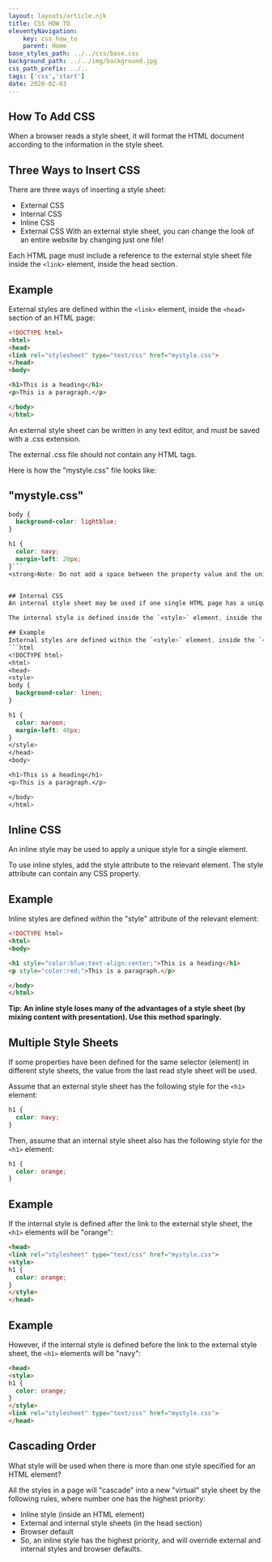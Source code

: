 ```yaml
---
layout: layouts/article.njk
title: CSS HOW TO
eleventyNavigation:
    key: css_how_to
    parent: Home
base_styles_path: ../../css/base.css
background_path: ../../img/background.jpg
css_path_prefix: ../..
tags: ['css','start']
date: 2020-02-03
---
```

## How To Add CSS
When a browser reads a style sheet, it will format the HTML document according to the information in the style sheet.

## Three Ways to Insert CSS
There are three ways of inserting a style sheet:

* External CSS
* Internal CSS
* Inline CSS
* External CSS
With an external style sheet, you can change the look of an entire website by changing just one file!

Each HTML page must include a reference to the external style sheet file inside the `<link>` element, inside the head section.

## Example
External styles are defined within the `<link>` element, inside the `<head>` section of an HTML page:
```html
<!DOCTYPE html>
<html>
<head>
<link rel="stylesheet" type="text/css" href="mystyle.css">
</head>
<body>

<h1>This is a heading</h1>
<p>This is a paragraph.</p>

</body>
</html>
```
An external style sheet can be written in any text editor, and must be saved with a .css extension.

The external .css file should not contain any HTML tags.

Here is how the "mystyle.css" file looks like:

## "mystyle.css"
```css
body {
  background-color: lightblue;
}

h1 {
  color: navy;
  margin-left: 20px;
}```
<strong>Note: Do not add a space between the property value and the unit (such as margin-left: 20 px;). The correct way is: margin-left: 20px;</strong>


## Internal CSS
An internal style sheet may be used if one single HTML page has a unique style.

The internal style is defined inside the `<style>` element, inside the head section.

## Example
Internal styles are defined within the `<style>` element, inside the `<head>` section of an HTML page:
```html
<!DOCTYPE html>
<html>
<head>
<style>
body {
  background-color: linen;
}

h1 {
  color: maroon;
  margin-left: 40px;
}
</style>
</head>
<body>

<h1>This is a heading</h1>
<p>This is a paragraph.</p>

</body>
</html>
```
## Inline CSS
An inline style may be used to apply a unique style for a single element.

To use inline styles, add the style attribute to the relevant element. The style attribute can contain any CSS property.

## Example
Inline styles are defined within the "style" attribute of the relevant element:
```html
<!DOCTYPE html>
<html>
<body>

<h1 style="color:blue;text-align:center;">This is a heading</h1>
<p style="color:red;">This is a paragraph.</p>

</body>
</html>
```
<strong>Tip: An inline style loses many of the advantages of a style sheet (by mixing content with presentation). Use this method sparingly.</strong>

## Multiple Style Sheets
If some properties have been defined for the same selector (element) in different style sheets, the value from the last read style sheet will be used. 

Assume that an external style sheet has the following style for the `<h1>` element:
```css
h1 {
  color: navy;
}
```
Then, assume that an internal style sheet also has the following style for the `<h1>` element:
```css
h1 {
  color: orange;   
}
```
## Example
If the internal style is defined after the link to the external style sheet, the `<h1>` elements will be "orange":
```html
<head>
<link rel="stylesheet" type="text/css" href="mystyle.css">
<style>
h1 {
  color: orange;
}
</style>
</head>
```
## Example
However, if the internal style is defined before the link to the external style sheet, the `<h1>` elements will be "navy": 
```html
<head>
<style>
h1 {
  color: orange;
}
</style>
<link rel="stylesheet" type="text/css" href="mystyle.css">
</head>
```
## Cascading Order
What style will be used when there is more than one style specified for an HTML element?

All the styles in a page will "cascade" into a new "virtual" style sheet by the following rules, where number one has the highest priority:

* Inline style (inside an HTML element)
* External and internal style sheets (in the head section)
* Browser default
* So, an inline style has the highest priority, and will override external and internal styles and browser defaults.